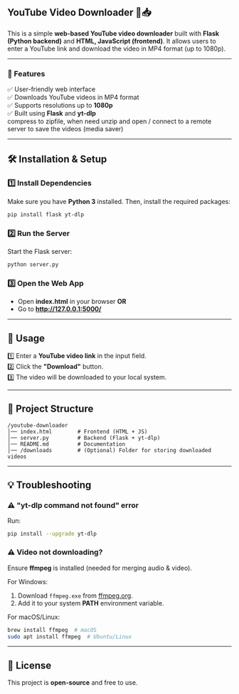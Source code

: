 

## **YouTube Video Downloader** 🎥📥  
This is a simple **web-based YouTube video downloader** built with **Flask (Python backend)** and **HTML, JavaScript (frontend)**. It allows users to enter a YouTube link and download the video in MP4 format (up to 1080p).  

---

### **📌 Features**  
✅ User-friendly web interface  
✅ Downloads YouTube videos in MP4 format  
✅ Supports resolutions up to **1080p**  
✅ Built using **Flask** and **yt-dlp**  
    compress to zipfile, when need unzip and open / connect to a remote server to save the videos (media saver)

---

## **🛠 Installation & Setup**  

### **1️⃣ Install Dependencies**  
Make sure you have **Python 3** installed. Then, install the required packages:  
```bash
pip install flask yt-dlp
```

### **2️⃣ Run the Server**  
Start the Flask server:  
```bash
python server.py
```

### **3️⃣ Open the Web App**  
- Open **index.html** in your browser **OR**  
- Go to **http://127.0.0.1:5000/**  

---

## **📜 Usage**  
1️⃣ Enter a **YouTube video link** in the input field.  
2️⃣ Click the **"Download"** button.  
3️⃣ The video will be downloaded to your local system.  

---

## **📁 Project Structure**  
```
/youtube-downloader
│── index.html        # Frontend (HTML + JS)
│── server.py         # Backend (Flask + yt-dlp)
│── README.md         # Documentation
│── /downloads        # (Optional) Folder for storing downloaded videos
```

---

## **💡 Troubleshooting**  

### **⚠️ "yt-dlp command not found" error**  
Run:  
```bash
pip install --upgrade yt-dlp
```

### **⚠️ Video not downloading?**  
Ensure **ffmpeg** is installed (needed for merging audio & video).  

For Windows:  
1. Download `ffmpeg.exe` from [ffmpeg.org](https://ffmpeg.org/download.html).  
2. Add it to your system **PATH** environment variable.  

For macOS/Linux:  
```bash
brew install ffmpeg  # macOS
sudo apt install ffmpeg  # Ubuntu/Linux
```

---

## **📜 License**  
This project is **open-source** and free to use.  


